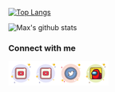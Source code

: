 [![Top Langs](https://github-readme-stats-sigma-five.vercel.app/api/top-langs/?username=maxmx03&layout=compact&theme=merko)](https://github.com/maxmx03)

![Max's github stats](https://github-readme-stats.vercel.app/api?username=maxmx03&hide=contribs,prst&theme=merko&show_icons=true)



### Connect with me

<a href="https://www.youtube.com/channel/UCITtX6ezIfzuDK3iR5DrbsA">
  <img align="left" alt="Milianor's YouTube" width="50px" src="https://raw.githubusercontent.com/maxmx03/maxmx03/main/icons/youtube.svg" />
</a>
<a href="https://www.youtube.com/channel/UCJjz-gqjmkoqXmWTUSU_kgQ">
  <img align="left" alt="Milianor's YouTube" width="50px" src="https://raw.githubusercontent.com/maxmx03/maxmx03/main/icons/youtube.svg" />
</a>
<a href="https://twitter.com/Milianor1">
  <img align="left" alt="Milianor's Twitter" width="50px" src="https://raw.githubusercontent.com/maxmx03/maxmx03/main/icons/twitter.svg" />
</a>
<a href="https://steamcommunity.com/id/milianor">
  <img align="left" alt="Milianor's steam" width="50px" src="https://raw.githubusercontent.com/maxmx03/maxmx03/main/icons/sus.svg" />
</a>
